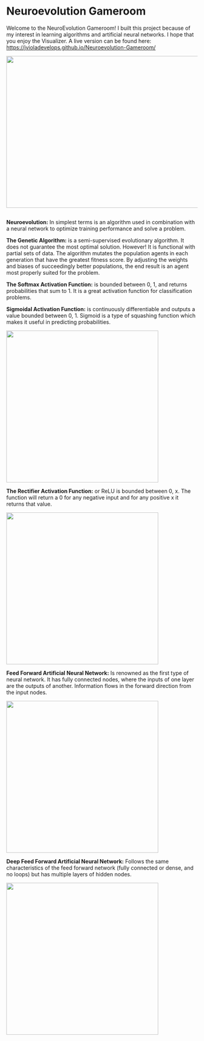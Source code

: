 # Neuroevolution Gameroom

Welcome to the NeuroEvolution Gameroom! I built this project because of my interest in learning algorithms and artificial neural networks. I hope that you enjoy the Visualizer. A live version can be found here: <https://jvioladevelops.github.io/Neuroevolution-Gameroom/>

<img src="https://github.com/jvioladevelops/Neuroevolution-Visualizer/blob/master/public/images/Neuroevolution.gif" width="900" height="400">

##

**Neuroevolution:** In simplest terms is an algorithm used in combination with a neural network to optimize training performance and solve a problem. 

**The Genetic Algorithm:** is a semi-supervised evolutionary algorithm. It does not guarantee the most optimal solution. However! It is functional with partial sets of data. The algorithm mutates the population agents in each generation that have the greatest fitness score. By adjusting the weights and biases of succeedingly better populations, the end result is an agent most properly suited for the problem.

**The Softmax Activation Function:** is bounded between 0, 1, and returns probabilities that sum to 1. It is a great activation function for classification problems.

**Sigmoidal Activation Function:** is continuously differentiable and outputs a value bounded between 0, 1. Sigmoid is a type of squashing function which makes it useful in predicting probabilities.

<img src="https://github.com/jvioladevelops/Neuroevolution-Visualizer/blob/master/public/images/Sigmoidgraph.png" width="400" height="400">

**The Rectifier Activation Function:** or ReLU is bounded between 0, x. The function will return a 0 for any negative input and for any positive x it returns that value.

<img src="https://github.com/jvioladevelops/Neuroevolution-Visualizer/blob/master/public/images/rectifiergraph.png" width="400" height="400">

**Feed Forward Artificial Neural Network:** Is renowned as the first type of neural network. It has fully connected nodes, where the inputs of one layer are the outputs of another. Information flows in the forward direction from the input nodes.

<img src="https://github.com/jvioladevelops/Neuroevolution-Visualizer/blob/master/public/images/feedforward.png" width="400" height="400">

**Deep Feed Forward Artificial Neural Network:** Follows the same characteristics of the feed forward network (fully connected or dense, and no loops) but has multiple layers of hidden nodes.

<img src="https://github.com/jvioladevelops/Neuroevolution-Visualizer/blob/master/public/images/deepfeedforward.png" width="400" height="400">


